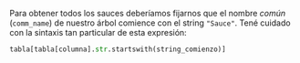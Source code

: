 Para obtener todos los sauces deberíamos fijarnos que el nombre _común_ (`comm_name`) de nuestro árbol comience con el string `"Sauce"`. Tené cuidado con la sintaxis tan particular de esta expresión:

```python
tabla[tabla[columna].str.startswith(string_comienzo)]
```

